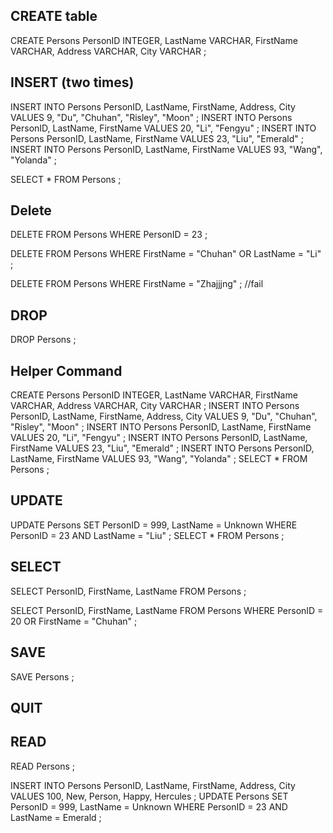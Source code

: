 ## CREATE table

CREATE Persons PersonID INTEGER, LastName VARCHAR, FirstName VARCHAR, Address VARCHAR, City VARCHAR ; 

## INSERT (two times)

INSERT INTO Persons PersonID, LastName, FirstName, Address, City VALUES  9, "Du", "Chuhan", "Risley", "Moon" ; INSERT INTO Persons PersonID, LastName, FirstName VALUES  20, "Li", "Fengyu"  ; INSERT INTO Persons PersonID, LastName, FirstName VALUES  23, "Liu",  "Emerald" ; INSERT INTO Persons PersonID, LastName, FirstName VALUES  93,  "Wang", "Yolanda" ; 

SELECT * FROM Persons ; 

## Delete 

DELETE FROM Persons WHERE PersonID = 23 ;

DELETE FROM Persons WHERE FirstName = "Chuhan" OR LastName = "Li" ;

DELETE FROM Persons WHERE FirstName = "Zhajjjng" ; //fail

## DROP

DROP Persons ;

## Helper Command

CREATE Persons PersonID INTEGER, LastName VARCHAR, FirstName VARCHAR, Address VARCHAR, City VARCHAR ; INSERT INTO Persons PersonID, LastName, FirstName, Address, City VALUES  9, "Du", "Chuhan", "Risley", "Moon" ; INSERT INTO Persons PersonID, LastName, FirstName VALUES  20, "Li", "Fengyu"  ; INSERT INTO Persons PersonID, LastName, FirstName VALUES  23, "Liu",  "Emerald"  ; INSERT INTO Persons PersonID, LastName, FirstName VALUES  93,  "Wang", "Yolanda" ; SELECT * FROM Persons ;



## UPDATE

UPDATE Persons SET PersonID = 999, LastName = Unknown WHERE PersonID = 23 AND LastName = "Liu" ; SELECT * FROM Persons ;

## SELECT

SELECT PersonID, FirstName, LastName FROM Persons ; 

SELECT PersonID, FirstName, LastName FROM Persons WHERE PersonID = 20 OR FirstName = "Chuhan" ;

## SAVE

SAVE Persons ;

## QUIT

## READ

READ Persons ;

INSERT INTO Persons PersonID, LastName, FirstName, Address, City VALUES  100, New, Person, Happy, Hercules ;
UPDATE Persons SET PersonID = 999, LastName = Unknown WHERE PersonID = 23 AND LastName = Emerald ;